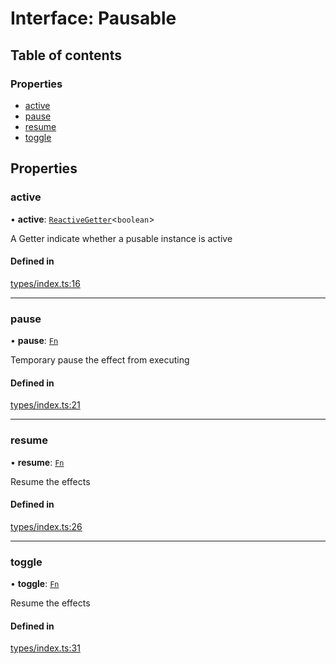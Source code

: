 # Interface: Pausable

## Table of contents

### Properties

- [active](Pausable.md#active)
- [pause](Pausable.md#pause)
- [resume](Pausable.md#resume)
- [toggle](Pausable.md#toggle)

## Properties

### active

• **active**: [`ReactiveGetter`](../README.md#reactivegetter)<`boolean`\>

A Getter indicate whether a pusable instance is active

#### Defined in

[types/index.ts:16](https://github.com/iheyunfei/solid-ext/blob/bc45a76/packages/use/src/types/index.ts#L16)

___

### pause

• **pause**: [`Fn`](../README.md#fn)

Temporary pause the effect from executing

#### Defined in

[types/index.ts:21](https://github.com/iheyunfei/solid-ext/blob/bc45a76/packages/use/src/types/index.ts#L21)

___

### resume

• **resume**: [`Fn`](../README.md#fn)

Resume the effects

#### Defined in

[types/index.ts:26](https://github.com/iheyunfei/solid-ext/blob/bc45a76/packages/use/src/types/index.ts#L26)

___

### toggle

• **toggle**: [`Fn`](../README.md#fn)

Resume the effects

#### Defined in

[types/index.ts:31](https://github.com/iheyunfei/solid-ext/blob/bc45a76/packages/use/src/types/index.ts#L31)
